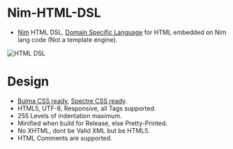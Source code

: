 # Nim-HTML-DSL

- [Nim](https://nim-lang.org) HTML DSL, [Domain Specific Language](https://en.wikipedia.org/wiki/Domain-specific_language) for HTML embedded on Nim lang code (Not a template engine).

![HTML DSL](https://raw.githubusercontent.com/juancarlospaco/nim-html-dsl/master/temp.png "HTML for Cats")


# Design

- [Bulma CSS ready](https://bulma.io), [Spectre CSS ready](https://picturepan2.github.io/spectre/getting-started.html).
- HTML5, UTF-8, Responsive, all Tags supported.
- 255 Levels of indentation maximum.
- Minified when build for Release, else Pretty-Printed.
- No XHTML, dont be Valid XML but be HTML5.
- HTML Comments are supported.
